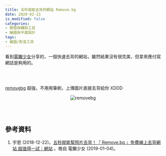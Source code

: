 ```yaml
---
title: 五秒就能去背的網站 Remove.bg  
date: 2020-02-13
is_modified: false
categories:
- 開發與輔助工具
- 繪圖與平面設計
tags:
- 繪圖/影音工具
--- 
```


看到[電獺少女]((https://agirls.aotter.net/post/54641))分享的，一個快速去背的網站，雖然結果沒有很完美，但拿來應付寫網誌是夠用的。

<!--more-->
<br><br> 


[removebg](https://www.remove.bg/zh) 超強，不用用筆刷，上傳圖片直接去背給你 XDDD 

<center> <img src="https://i.imgur.com/g8jk21I.png" alt="removebg"></center>
 

 
<br><br> 

## 參考資料 
1. 宇恩 (2018-12-22)。[五秒就能幫照片去背！『 Remove.bg 』免費線上去背網站 超值得一試｜網站](https://agirls.aotter.net/post/54641) 。檢自 電獺少女 (2019-01-04)。